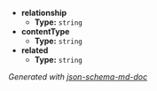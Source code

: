  - <b id="#/properties/relationship">relationship</b>
	 - **Type:** `string`
 - <b id="#/properties/contentType">contentType</b>
	 - **Type:** `string`
 - <b id="#/properties/related">related</b>
	 - **Type:** `string`

_Generated with [json-schema-md-doc](https://brianwendt.github.io/json-schema-md-doc/)_